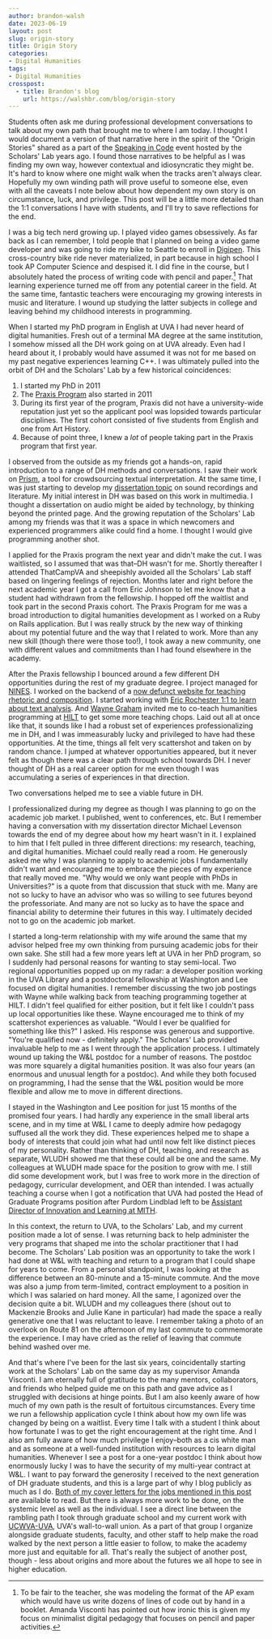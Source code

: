 ```yaml
---
author: brandon-walsh
date: 2023-06-19
layout: post
slug: origin-story
title: Origin Story
categories:
- Digital Humanities
tags:
- Digital Humanities
crosspost:
  - title: Brandon's blog
    url: https://walshbr.com/blog/origin-story
---
```

Students often ask me during professional development conversations to talk about my own path that brought me to where I am today. I thought I would document a version of that narrative here in the spirit of the "Origin Stories" shared as a part of the [Speaking in Code](https://codespeak.scholarslab.org/starting/) event hosted by the Scholars' Lab years ago. I found those narratives to be helpful as I was finding my own way, however contextual and idiosyncratic they might be. It's hard to know where one might walk when the tracks aren't always clear. Hopefully my own winding path will prove useful to someone else, even with all the caveats I note below about how dependent my own story is on circumstance, luck, and privilege. This post will be a little more detailed than the 1:1 conversations I have with students, and I'll try to save reflections for the end.

I was a big tech nerd growing up. I played video games obsessively. As far back as I can remember, I told people that I planned on being a video game developer and was going to ride my bike to Seattle to enroll in [Digipen](https://www.digipen.edu/). This cross-country bike ride never materialized, in part because in high school I took AP Computer Science and despised it. I did fine in the course, but I absolutely hated the process of writing code with pencil and paper.[^1] That learning experience turned me off from any potential career in the field. At the same time, fantastic teachers were encouraging my growing interests in music and literature. I wound up studying the latter subjects in college and leaving behind my childhood interests in programming. 

When I started my PhD program in English at UVA I had never heard of digital humanities. Fresh out of a terminal MA degree at the same institution, I somehow missed all the DH work going on at UVA already. Even had I heard about it, I probably would have assumed it was not for me based on my past negative experiences learning C++. I was ultimately pulled into the orbit of DH and the Scholars' Lab by a few historical coincidences:

1. I started my PhD in 2011
2. The [Praxis Program](https://praxis.scholarslab.org/) also started in 2011
3. During its first year of the program, Praxis did not have a university-wide reputation just yet so the applicant pool was lopsided towards particular disciplines. The first cohort consisted of five students from English and one from Art History.
4. Because of point three, I knew a *lot* of people taking part in the Praxis program that first year. 

I observed from the outside as my friends got a hands-on, rapid introduction to a range of DH methods and conversations. I saw their work on [Prism](http://prism.scholarslab.org/), a tool for crowdsourcing textual interpretation. At the same time, I was just starting to develop my [dissertation topic](https://libraetd.lib.virginia.edu/public_view/sb397846h) on sound recordings and literature. My initial interest in DH was based on this work in multimedia. I thought a dissertation on audio might be aided by technology, by thinking beyond the printed page. And the growing reputation of the Scholars' Lab among my friends was that it was a space in which newcomers and experienced programmers alike could find a home. I thought I would give programming another shot. 

I applied for the Praxis program the next year and didn't make the cut. I was waitlisted, so I assumed that was that–DH wasn't for me. Shortly thereafter I attended ThatCampVA and sheepishly avoided all the Scholars' Lab staff based on lingering feelings of rejection. Months later and right before the next academic year I got a call from Eric Johnson to let me know that a student had withdrawn from the fellowship. I hopped off the waitlist and took part in the second Praxis cohort. The Praxis Program for me was a broad introduction to digital humanities development as I worked on a Ruby on Rails application. But I was really struck by the new way of thinking about my potential future and the way that I related to work. More than any new skill (though there were those too!), I took away a new community, one with different values and commitments than I had found elsewhere in the academy.

After the Praxis fellowship I bounced around a few different DH opportunities during the rest of my graduate degree. I project managed for [NINES](https://nines.org/). I worked on the backend of a [now defunct website for teaching rhetoric and composition](https://news.virginia.edu/content/little-red-schoolhouse-opens-online-campus). I started working with [Eric Rochester 1:1 to learn about text analysis](https://walshbr.com/blog/dh-mentoring/). And [Wayne Graham](https://waynegraham.github.io/) invited me to co-teach humanities programming at [HILT](https://dhtraining.org/hilt) to get some more teaching chops. Laid out all at once like that, it sounds like I had a robust set of experiences professionalizing me in DH, and I was immeasurably lucky and privileged to have had these opportunities. At the time, things all felt very scattershot and taken on by random chance. I jumped at whatever opportunities appeared, but it never felt as though there was a clear path through school towards DH. I never thought of DH as a real career option for me even though I was accumulating a series of experiences in that direction. 

Two conversations helped me to see a viable future in DH. 

I professionalized during my degree as though I was planning to go on the academic job market. I published, went to conferences, etc. But I remember having a conversation with my dissertation director Michael Levenson towards the end of my degree about how my heart wasn't in it. I explained to him that I felt pulled in three different directions: my research, teaching, and digital humanities. Michael could really read a room. He generously asked me why I was planning to apply to academic jobs I fundamentally didn't want and encouraged me to embrace the pieces of my experience that really moved me. "Why would we only want people with PhDs in Universities?" is a quote from that discussion that stuck with me.  Many are not so lucky to have an advisor who was so willing to see futures beyond the professoriate. And many are not so lucky as to have the space and financial ability to determine their futures in this way. I ultimately decided not to go on the academic job market.

I started a long-term relationship with my wife around the same that my advisor helped free my own thinking from pursuing academic jobs for their own sake. She still had a few more years left at UVA in her PhD program, so I suddenly had personal reasons for wanting to stay semi-local. Two regional opportunities popped up on my radar: a developer position working in the UVA Library and a postdoctoral fellowship at Washington and Lee focused on digital humanities. I remember discussing the two job postings with Wayne while walking back from teaching programming together at HILT. I didn't feel qualified for either position, but it felt like I couldn't pass up local opportunities like these. Wayne encouraged me to think of my scattershot experiences as valuable. "Would I ever be qualified for something like this?" I asked. His response was generous and supportive. "You're qualified now - definitely apply." The Scholars' Lab provided invaluable help to me as I went through the application process. I ultimately wound up taking the W&L postdoc for a number of reasons. The postdoc was more squarely a digital humanities position. It was also four years (an enormous and unusual length for a postdoc). And while they both focused on programming, I had the sense that the W&L position would be more flexible and allow me to move in different directions.

I stayed in the Washington and Lee position for just 15 months of the promised four years. I had hardly any experience in the small liberal arts scene, and in my time at W&L I came to deeply admire how pedagogy suffused all the work they did. These experiences helped me to shape a body of interests that could join what had until now felt like distinct pieces of my personality. Rather than thinking of DH, teaching, and research as separate, WLUDH showed me that these could all be one and the same. My colleagues at WLUDH made space for the position to grow with me. I still did some development work, but I was free to work more in the direction of pedagogy, curricular development, and OER than intended. I was actually teaching a course when I got a notification that UVA had posted the Head of Graduate Programs position after Purdom Lindblad left to be [Assistant Director of Innovation and Learning at MITH](https://archive.mith.umd.edu/mith-2020/index.html%3Fp=17681.html).

In this context, the return to UVA, to the Scholars' Lab, and my current position made a lot of sense. I was returning back to help administer the very programs that shaped me into the scholar practitioner that I had become. The Scholars' Lab position was an opportunity to take the work I had done at W&L with teaching and return to a program that I could shape for years to come. From a personal standpoint, I was looking at the difference between an 80-minute and a 15-minute commute. And the move was also a jump from term-limited, contract employment to a position in which I was salaried on hard money. All the same, I agonized over the decision quite a bit. WLUDH and my colleagues there (shout out to Mackenzie Brooks and Julie Kane in particular) had made the space a really generative one that I was reluctant to leave. I remember taking a photo of an overlook on Route 81 on the afternoon of my last commute to commemorate the experience. I may have cried as the relief of leaving that commute behind washed over me.

And that's where I've been for the last six years, coincidentally starting work at the Scholars' Lab on the same day as my supervisor Amanda Visconti. I am eternally full of gratitude to the many mentors, collaborators, and friends who helped guide me on this path and gave advice as I struggled with decisions at hinge points. But I am also keenly aware of how much of my own path is the result of fortuitous  circumstances. Every time we run a fellowship application cycle I think about how my own life was changed by being on a waitlist. Every time I talk with a student I think about how fortunate I was to get the right encouragement at the right time. And I also am fully aware of how much privilege I enjoy–both as a cis white man and as someone at a well-funded institution with resources to learn digital humanities. Whenever I see a post for a one-year postdoc I think about how enormously lucky I was to have the security of my multi-year contract at W&L. I want to pay forward the generosity I received to the next generation of DH graduate students, and this is a large part of why I blog publicly as much as I do. [Both of my cover letters for the jobs mentioned in this post](http://walshbr.com/blog/dh-cover-letters/) are available to read. But there is always more work to be done, on the systemic level as well as the individual. I see a direct line between the rambling path I took through graduate school and my current work with [UCWVA-UVA](https://ucwva.org/get-involved/), UVA's wall-to-wall union. As a part of that group I organize alongside graduate students, faculty, and other staff to help make the road walked by the next person a little easier to follow, to make the academy more just and equitable for all. That's really the subject of another post, though - less about origins and more about the futures we all hope to see in higher education.

[^1]: To be fair to the teacher, she was modeling the format of the AP exam which would have us write dozens of lines of code out by hand in a booklet. Amanda Visconti has pointed out how ironic this is given my focus on minimalist digital pedagogy that focuses on pencil and paper activities.